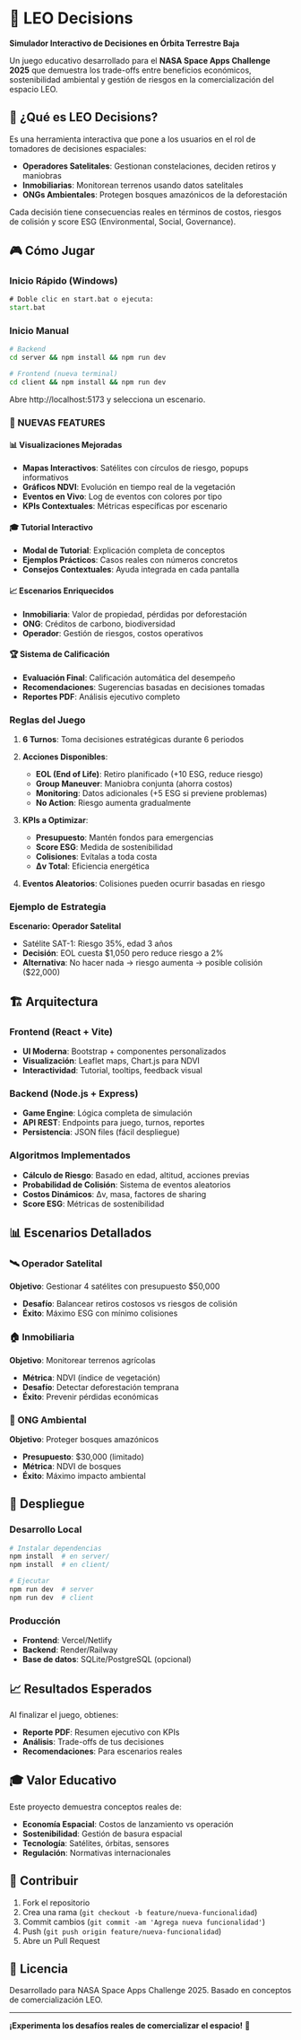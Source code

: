 # 🚀 LEO Decisions

**Simulador Interactivo de Decisiones en Órbita Terrestre Baja**

Un juego educativo desarrollado para el **NASA Space Apps Challenge 2025** que demuestra los trade-offs entre beneficios económicos, sostenibilidad ambiental y gestión de riesgos en la comercialización del espacio LEO.

## 🎯 ¿Qué es LEO Decisions?

Es una herramienta interactiva que pone a los usuarios en el rol de tomadores de decisiones espaciales:

- **Operadores Satelitales**: Gestionan constelaciones, deciden retiros y maniobras
- **Inmobiliarias**: Monitorean terrenos usando datos satelitales
- **ONGs Ambientales**: Protegen bosques amazónicos de la deforestación

Cada decisión tiene consecuencias reales en términos de costos, riesgos de colisión y score ESG (Environmental, Social, Governance).

## 🎮 Cómo Jugar

### Inicio Rápido (Windows)
```cmd
# Doble clic en start.bat o ejecuta:
start.bat
```

### Inicio Manual
```bash
# Backend
cd server && npm install && npm run dev

# Frontend (nueva terminal)
cd client && npm install && npm run dev
```

Abre http://localhost:5173 y selecciona un escenario.

### 🎯 NUEVAS FEATURES

#### 📊 Visualizaciones Mejoradas
- **Mapas Interactivos**: Satélites con círculos de riesgo, popups informativos
- **Gráficos NDVI**: Evolución en tiempo real de la vegetación
- **Eventos en Vivo**: Log de eventos con colores por tipo
- **KPIs Contextuales**: Métricas específicas por escenario

#### 🎓 Tutorial Interactivo
- **Modal de Tutorial**: Explicación completa de conceptos
- **Ejemplos Prácticos**: Casos reales con números concretos
- **Consejos Contextuales**: Ayuda integrada en cada pantalla

#### 📈 Escenarios Enriquecidos
- **Inmobiliaria**: Valor de propiedad, pérdidas por deforestación
- **ONG**: Créditos de carbono, biodiversidad
- **Operador**: Gestión de riesgos, costos operativos

#### 🏆 Sistema de Calificación
- **Evaluación Final**: Calificación automática del desempeño
- **Recomendaciones**: Sugerencias basadas en decisiones tomadas
- **Reportes PDF**: Análisis ejecutivo completo

### Reglas del Juego

1. **6 Turnos**: Toma decisiones estratégicas durante 6 periodos
2. **Acciones Disponibles**:
   - **EOL (End of Life)**: Retiro planificado (+10 ESG, reduce riesgo)
   - **Group Maneuver**: Maniobra conjunta (ahorra costos)
   - **Monitoring**: Datos adicionales (+5 ESG si previene problemas)
   - **No Action**: Riesgo aumenta gradualmente

3. **KPIs a Optimizar**:
   - **Presupuesto**: Mantén fondos para emergencias
   - **Score ESG**: Medida de sostenibilidad
   - **Colisiones**: Evítalas a toda costa
   - **Δv Total**: Eficiencia energética

4. **Eventos Aleatorios**: Colisiones pueden ocurrir basadas en riesgo

### Ejemplo de Estrategia

**Escenario: Operador Satelital**
- Satélite SAT-1: Riesgo 35%, edad 3 años
- **Decisión**: EOL cuesta $1,050 pero reduce riesgo a 2%
- **Alternativa**: No hacer nada → riesgo aumenta → posible colisión ($22,000)

## 🏗️ Arquitectura

### Frontend (React + Vite)
- **UI Moderna**: Bootstrap + componentes personalizados
- **Visualización**: Leaflet maps, Chart.js para NDVI
- **Interactividad**: Tutorial, tooltips, feedback visual

### Backend (Node.js + Express)
- **Game Engine**: Lógica completa de simulación
- **API REST**: Endpoints para juego, turnos, reportes
- **Persistencia**: JSON files (fácil despliegue)

### Algoritmos Implementados
- **Cálculo de Riesgo**: Basado en edad, altitud, acciones previas
- **Probabilidad de Colisión**: Sistema de eventos aleatorios
- **Costos Dinámicos**: Δv, masa, factores de sharing
- **Score ESG**: Métricas de sostenibilidad

## 📊 Escenarios Detallados

### 🛰️ Operador Satelital
**Objetivo**: Gestionar 4 satélites con presupuesto $50,000
- **Desafío**: Balancear retiros costosos vs riesgos de colisión
- **Éxito**: Máximo ESG con mínimo colisiones

### 🏠 Inmobiliaria
**Objetivo**: Monitorear terrenos agrícolas
- **Métrica**: NDVI (índice de vegetación)
- **Desafío**: Detectar deforestación temprana
- **Éxito**: Prevenir pérdidas económicas

### 🌳 ONG Ambiental
**Objetivo**: Proteger bosques amazónicos
- **Presupuesto**: $30,000 (limitado)
- **Métrica**: NDVI de bosques
- **Éxito**: Máximo impacto ambiental

## 🚀 Despliegue

### Desarrollo Local
```bash
# Instalar dependencias
npm install  # en server/
npm install  # en client/

# Ejecutar
npm run dev  # server
npm run dev  # client
```

### Producción
- **Frontend**: Vercel/Netlify
- **Backend**: Render/Railway
- **Base de datos**: SQLite/PostgreSQL (opcional)

## 📈 Resultados Esperados

Al finalizar el juego, obtienes:
- **Reporte PDF**: Resumen ejecutivo con KPIs
- **Análisis**: Trade-offs de tus decisiones
- **Recomendaciones**: Para escenarios reales

## 🎓 Valor Educativo

Este proyecto demuestra conceptos reales de:
- **Economía Espacial**: Costos de lanzamiento vs operación
- **Sostenibilidad**: Gestión de basura espacial
- **Tecnología**: Satélites, órbitas, sensores
- **Regulación**: Normativas internacionales

## 🤝 Contribuir

1. Fork el repositorio
2. Crea una rama (`git checkout -b feature/nueva-funcionalidad`)
3. Commit cambios (`git commit -am 'Agrega nueva funcionalidad'`)
4. Push (`git push origin feature/nueva-funcionalidad`)
5. Abre un Pull Request

## 📄 Licencia

Desarrollado para NASA Space Apps Challenge 2025.
Basado en conceptos de comercialización LEO.

---

**¡Experimenta los desafíos reales de comercializar el espacio!** 🌌